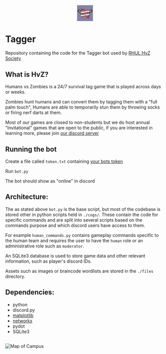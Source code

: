 <div id=badges align=center>
  <img align="center" alt="HvZ" width="10%" src="https://raw.githubusercontent.com/jenks2709/Tagger/585c974dd6106db566cb0292027ec7cdb163ba30/files/hvz_logo.png" />
</div>

# Tagger
Repository containing the code for the Tagger bot used by [RHUL HvZ Society](https://www.su.rhul.ac.uk/societies/a-z/hvz/)

## What is HvZ?
Humans vs Zombies is a 24/7 survival tag game that is played across days or weeks. 

Zombies hunt humans and can convert them by tagging them with a "full palm touch", Humans are able to temporarily stun them by throwing socks or firing nerf darts at them. 

Most of our games are closed to non-students but we do host annual "Invitational" games that are open to the public, if you are interested in learning more, please join [our discord server](http://tinyurl.com/discordhvz)

## Running the bot
Create a file called `token.txt` containing [your bots token](https://www.madpenguin.org/how-to-get-your-discord-bot-token/)

Run `bot.py`

The bot should show as "online" in discord

## Architecture:

The as stated above `bot.py` is the base script, but most of the codebase is stored other in python scripts held in `./cogs/`. These contain the code for specific commands and are split into several scripts based on the commands purpose and which discord users have access to them.

For example `human_commands.py` contains gameplay commands specific to the human team and requires the user to have the `human` role or an administrative role such as `moderator`. 

An SQLite3 database is used to store game data and other relevant information, such as player's discord IDs. 

Assets such as images or braincode wordlists are stored in the `./files` directory. 

## Dependencies:
* python
* discord.py
* [matplotlib](https://matplotlib.org/)
* [networkx](https://networkx.org/documentation/stable/index.html)
* pydot
* SQLite3




## 

![Map of Campus](./files/campus_map.png)
